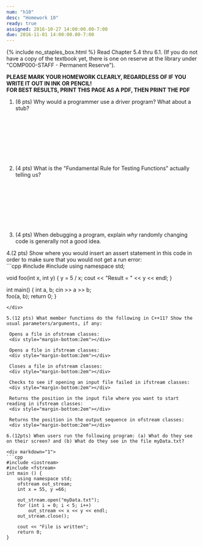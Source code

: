 ```yaml
---
num: "h10"
desc: "Homework 10"
ready: true
assigned: 2016-10-27 14:00:00.00-7:00
due: 2016-11-01 14:00:00.00-7:00
---
```

{% include no_staples_box.html %}
Read Chapter 5.4 thru 6.1. (If you do not have a copy of the textbook yet, there is one on reserve at the library under "COMP000-STAFF - Permanent Reserve"). 

<b>PLEASE MARK YOUR HOMEWORK CLEARLY, REGARDLESS OF IF YOU WRITE IT OUT IN INK OR PENCIL!<br/>
FOR BEST RESULTS, PRINT THIS PAGE AS A PDF, THEN PRINT THE PDF</b>

1. (6 pts) Why would a programmer use a driver program? What about a stub?
	<div style="margin-bottom:10em"></div>

2. (4 pts) What is the "Fundamental Rule for Testing Functions" actually telling us?
	<div style="margin-bottom:10em"></div>

3. (4 pts) When debugging a program, explain <i>why</i> randomly changing code is generally not a good idea.
  <div class="pagebreak"></div>
4.(2 pts) Show where you would insert an assert statement in this code in order to make sure that you would not get a run error:

<div markdown="1">
```cpp
#include <iostream>
#include <cassert>
using namespace std;

void foo(int x, int y) {
  y = 5 / x;
  cout << "Result = " << y << endl;
}

int main() {
  int a, b;
  cin >> a >> b;  
  foo(a, b);
  return 0;
}
```
</div>

5.(12 pts) What member functions do the following in C++11? Show the usual parameters/arguments, if any:

 Opens a file in ofstream classes:
 <div style="margin-bottom:2em"></div>

 Opens a file in ifstream classes:
 <div style="margin-bottom:2em"></div>

 Closes a file in ofstream classes:
 <div style="margin-bottom:2em"></div>

 Checks to see if opening an input file failed in ifstream classes:
 <div style="margin-bottom:2em"></div>

 Returns the position in the input file where you want to start reading in ifstream classes:
 <div style="margin-bottom:2em"></div>

 Returns the position in the output sequence in ofstream classes:
 <div style="margin-bottom:2em"></div>

6.(12pts) When users run the following program: (a) What do they see on their screen? and (b) What do they see in the file myData.txt?

<div markdown="1">
```cpp
#include <iostream>
#include <fstream>
int main () {
	using namespace std;
	ofstream out_stream;
	int x = 55, y =66;
	
	out_stream.open("myData.txt");
	for (int i = 0; i < 5; i++)
		out_stream << x << y << endl;
	out_stream.close();
	
	cout << "File is written";
	return 0;
}
```
</div>
 <div style="margin-bottom:1em"></div>
